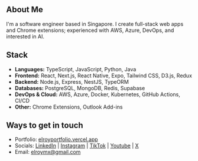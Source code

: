 ## About Me

I'm a software engineer based in Singapore. I create full-stack web apps and Chrome extensions; experienced with AWS, Azure, DevOps, and interested in AI.

## Stack

- **Languages:** TypeScript, JavaScript, Python, Java
- **Frontend:** React, Next.js, React Native, Expo, Tailwind CSS, D3.js, Redux
- **Backend:** Node.js, Express, NestJS, TypeORM
- **Databases:** PostgreSQL, MongoDB, Redis, Supabase
- **DevOps & Cloud:** AWS, Azure, Docker, Kubernetes, GitHub Actions, CI/CD
- **Other:** Chrome Extensions, Outlook Add-ins

## Ways to get in touch

- Portfolio: [elroyportfolio.vercel.app](https://elroyportfolio.vercel.app/)
- Socials: [LinkedIn](https://www.linkedin.com/in/elroy-chua/) | [Instagram](https://www.instagram.com/elroy_chua/) | [TikTok](https://www.tiktok.com/@yourcodebro) | [Youtube](https://www.youtube.com/@ElroyChua) | [X](https://x.com/elroy_chua)
- Email: elroymx@gmail.com

